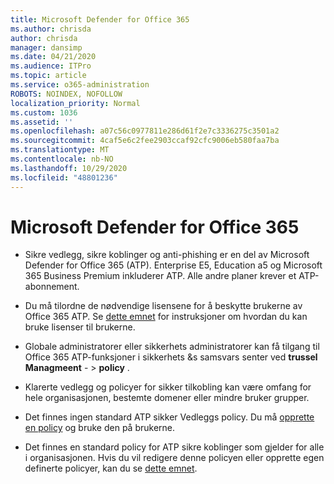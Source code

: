 ```yaml
---
title: Microsoft Defender for Office 365
ms.author: chrisda
author: chrisda
manager: dansimp
ms.date: 04/21/2020
ms.audience: ITPro
ms.topic: article
ms.service: o365-administration
ROBOTS: NOINDEX, NOFOLLOW
localization_priority: Normal
ms.custom: 1036
ms.assetid: ''
ms.openlocfilehash: a07c56c0977811e286d61f2e7c3336275c3501a2
ms.sourcegitcommit: 4caf5e6c2fee2903ccaf92cfc9006eb580faa7ba
ms.translationtype: MT
ms.contentlocale: nb-NO
ms.lasthandoff: 10/29/2020
ms.locfileid: "48801236"
---
```

# <a name="microsoft-defender-for-office-365"></a>Microsoft Defender for Office 365

- Sikre vedlegg, sikre koblinger og anti-phishing er en del av Microsoft Defender for Office 365 (ATP). Enterprise E5, Education a5 og Microsoft 365 Business Premium inkluderer ATP. Alle andre planer krever et ATP-abonnement.

- Du må tilordne de nødvendige lisensene for å beskytte brukerne av Office 365 ATP. Se [dette emnet](https://docs.microsoft.com/microsoft-365/admin/add-users/add-users) for instruksjoner om hvordan du kan bruke lisenser til brukerne.

- Globale administratorer eller sikkerhets administratorer kan få tilgang til Office 365 ATP-funksjoner i sikkerhets &s samsvars senter ved **trussel Managmeent** - \> **policy** .

- Klarerte vedlegg og policyer for sikker tilkobling kan være omfang for hele organisasjonen, bestemte domener eller mindre bruker grupper.

- Det finnes ingen standard ATP sikker Vedleggs policy. Du må [opprette en policy](https://docs.microsoft.com/microsoft-365/security/office-365-security/set-up-atp-safe-attachments-policies) og bruke den på brukerne.

- Det finnes en standard policy for ATP sikre koblinger som gjelder for alle i organisasjonen. Hvis du vil redigere denne policyen eller opprette egen definerte policyer, kan du se [dette emnet](https://docs.microsoft.com/microsoft-365/security/office-365-security/set-up-atp-safe-links-policies).
